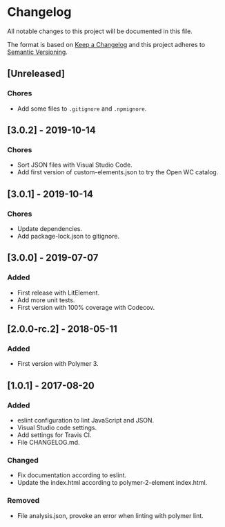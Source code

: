 # Changelog
All notable changes to this project will be documented in this file.

The format is based on [Keep a Changelog](http://keepachangelog.com/en/1.0.0/)
and this project adheres to [Semantic Versioning](http://semver.org/spec/v2.0.0.html).

## [Unreleased]
### Chores
- Add some files to `.gitignore` and `.npmignore`.

## [3.0.2] - 2019-10-14
### Chores
- Sort JSON files with Visual Studio Code.
- Add first version of custom-elements.json to try the Open WC catalog.

## [3.0.1] - 2019-10-14
### Chores
- Update dependencies.
- Add package-lock.json to gitignore.

## [3.0.0] - 2019-07-07
### Added
- First release with LitElement.
- Add more unit tests.
- First version with 100% coverage with Codecov.

## [2.0.0-rc.2] - 2018-05-11
### Added
- First version with Polymer 3.

## [1.0.1] - 2017-08-20
### Added
- eslint configuration to lint JavaScript and JSON.
- Visual Studio code settings.
- Add settings for Travis CI.
- File CHANGELOG.md.

### Changed
- Fix documentation according to eslint.
- Update the index.html according to polymer-2-element index.html.

### Removed
- File analysis.json, provoke an error when linting with polymer lint.
